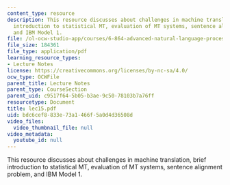 ```yaml
---
content_type: resource
description: This resource discusses about challenges in machine translation, brief
  introduction to statistical MT, evaluation of MT systems, sentence alignment problem,
  and IBM Model 1.
file: /ol-ocw-studio-app/courses/6-864-advanced-natural-language-processing-fall-2005/bdc6cef8833e73a1466f5a0d4d36508d_lec15.pdf
file_size: 184361
file_type: application/pdf
learning_resource_types:
- Lecture Notes
license: https://creativecommons.org/licenses/by-nc-sa/4.0/
ocw_type: OCWFile
parent_title: Lecture Notes
parent_type: CourseSection
parent_uid: c9517f64-5b05-b3ae-9c50-78103b7a76ff
resourcetype: Document
title: lec15.pdf
uid: bdc6cef8-833e-73a1-466f-5a0d4d36508d
video_files:
  video_thumbnail_file: null
video_metadata:
  youtube_id: null
---
```

This resource discusses about challenges in machine translation, brief introduction to statistical MT, evaluation of MT systems, sentence alignment problem, and IBM Model 1.
